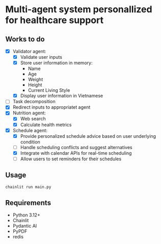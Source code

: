 # Multi-agent system personallized for healthcare support

## Works to do

- [x] Validator agent:
  - [x] Validate user inputs
  - [x] Store user information in memory:
    - Name
    - Age
    - Weight
    - Height
    - Current Living Style
  - [x] Display user information in Vietnamese
- [ ] Task decomposition
- [x] Redirect inputs to appropriatet agent
- [x] Nutrition agent:
  - [x] Web search
  - [x] Calculate health metrics
- [x] Schedule agent:
  - [x] Provide personalized schedule advice based on user underlying condition
  - [ ] Handle scheduling conflicts and suggest alternatives
  - [x] Integrate with calendar APIs for real-time scheduling
  - [ ] Allow users to set reminders for their schedules

## Usage
```bash
chainlit run main.py
```

## Requirements
- Python 3.12+
- Chainlit
- Pydantic AI
- PyPDF
- redis